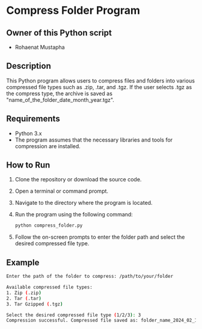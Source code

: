 # Compress Folder Program

## Owner of this Python script
- Rohaenat Mustapha

## Description
This Python program allows users to compress files and folders into various compressed file types such as .zip, .tar, and .tgz. If the user selects .tgz as the compress type, the archive is saved as "name_of_the_folder_date_month_year.tgz".

## Requirements
- Python 3.x
- The program assumes that the necessary libraries and tools for compression are installed.

## How to Run
1. Clone the repository or download the source code.
2. Open a terminal or command prompt.
3. Navigate to the directory where the program is located.
4. Run the program using the following command:

    ```bash
    python compress_folder.py
    ```

5. Follow the on-screen prompts to enter the folder path and select the desired compressed file type.

## Example
```bash
Enter the path of the folder to compress: /path/to/your/folder

Available compressed file types:
1. Zip (.zip)
2. Tar (.tar)
3. Tar Gzipped (.tgz)

Select the desired compressed file type (1/2/3): 3
Compression successful. Compressed file saved as: folder_name_2024_02_14.tgz